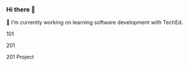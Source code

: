 ### Hi there 👋

🔭 I’m currently working on learning software development with TechEd.

101

201

201 Project
